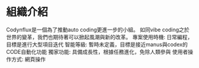 # 組織介紹
Codynflux是一個為了推動auto coding更進一步的小組。
如同vibe coding之於世界的變革，我們也期待著可以掀起風潮與新的改革。
專案使用時機: 日常編程，目標是進行大型項目迭代
智能等級: 暫時未定義，目標是接近manus與codex的CODE自動化功能
獨家功能: 具備成長性，根據任務進化，免除人類參與
使用者操作方式: 網頁操作

